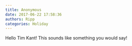 ```yaml
---
title: Anonymous
date: 2017-06-22 17:58:36
authors: Ripp
categories: Holiday
---
```


 Hello Tim Kant!  This sounds like something you would say!